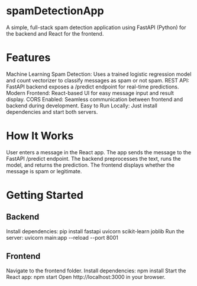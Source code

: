 # spamDetectionApp
A simple, full-stack spam detection application using FastAPI (Python) for the backend and React for the frontend.

# Features
Machine Learning Spam Detection: Uses a trained logistic regression model and count vectorizer to classify messages as spam or not spam.
REST API: FastAPI backend exposes a /predict endpoint for real-time predictions.
Modern Frontend: React-based UI for easy message input and result display.
CORS Enabled: Seamless communication between frontend and backend during development.
Easy to Run Locally: Just install dependencies and start both servers.

# How It Works
User enters a message in the React app.
The app sends the message to the FastAPI /predict endpoint.
The backend preprocesses the text, runs the model, and returns the prediction.
The frontend displays whether the message is spam or legitimate.

# Getting Started
## Backend

Install dependencies:
pip install fastapi uvicorn scikit-learn joblib
Run the server:
uvicorn main:app --reload --port 8001
## Frontend

Navigate to the frontend folder.
Install dependencies:
npm install
Start the React app:
npm start
Open http://localhost:3000 in your browser.
